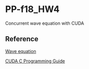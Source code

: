 # PP-f18_HW4

Concurrent wave equation with CUDA

## Reference

[Wave equation](https://en.wikipedia.org/wiki/Wave_equation)

[CUDA C Programming Guide](https://docs.nvidia.com/cuda/cuda-c-programming-guide/index.html)
